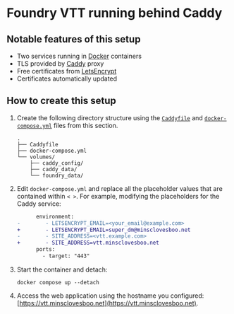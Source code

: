 # Foundry VTT running behind Caddy #

## Notable features of this setup ##

- Two services running in [Docker] containers
- TLS provided by [Caddy] proxy
- Free certificates from [LetsEncrypt]
- Certificates automatically updated

## How to create this setup ##

1. Create the following directory structure using the [`Caddyfile`](Caddyfile) and
[`docker-compose.yml`](docker-compose.yml) files from this section.

    ```console
    .
    ├── Caddyfile
    ├── docker-compose.yml
    └── volumes/
        ├── caddy_config/
        ├── caddy_data/
        └── foundry_data/
    ```

1. Edit `docker-compose.yml` and replace all the placeholder values that are
contained within `< >`.  For example, modifying the placeholders for the Caddy service:

    ```diff
          environment:
    -        - LETSENCRYPT_EMAIL=<your_email@example.com>
    +        - LETSENCRYPT_EMAIL=super_dm@minsclovesboo.net
    -        - SITE_ADDRESS=<vtt.example.com>
    +        - SITE_ADDRESS=vtt.minsclovesboo.net
          ports:
            - target: "443"
    ```

1. Start the container and detach:

    ```console
    docker compose up --detach
    ```

1. Access the web application using the hostname you configured:
[https://vtt.minsclovesboo.net](https://vtt.minsclovesboo.net).

[caddy]: https://caddyserver.com
[docker]: https://docs.docker.com
[foundryvtt]: https://foundryvtt.com
[letsencrypt]: https://letsencrypt.org
